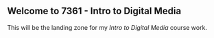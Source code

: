 ## Welcome to 7361 - Intro to Digital Media

This will be the landing zone for my _Intro to Digital Media_ course work.
